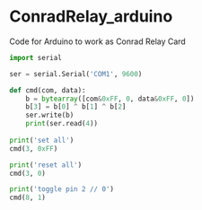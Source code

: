 # ConradRelay_arduino
Code for Arduino to work as Conrad Relay Card

```python
import serial

ser = serial.Serial('COM1', 9600)

def cmd(com, data):
    b = bytearray([com&0xFF, 0, data&0xFF, 0])
    b[3] = b[0] ^ b[1] ^ b[2]
    ser.write(b)
    print(ser.read(4))
        
print('set all')
cmd(3, 0xFF)

print('reset all')
cmd(3, 0)

print('toggle pin 2 // 0')
cmd(8, 1)

```